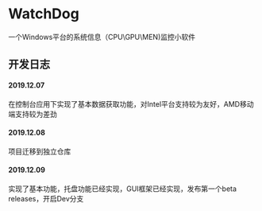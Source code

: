 # WatchDog
一个Windows平台的系统信息（CPU\GPU\MEN)监控小软件

## 开发日志

#### 2019.12.07

在控制台应用下实现了基本数据获取功能，对Intel平台支持较为友好，AMD移动端支持较为差劲

#### 2019.12.08

项目迁移到独立仓库

#### 2019.12.09

实现了基本功能，托盘功能已经实现，GUI框架已经实现，发布第一个beta releases，开启Dev分支